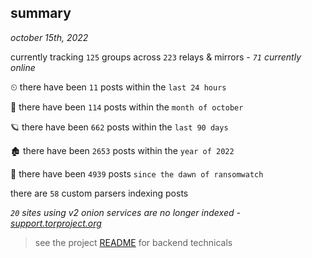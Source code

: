 
## summary
_october 15th, 2022_

currently tracking `125` groups across `223` relays & mirrors - _`71` currently online_

⏲ there have been `11` posts within the `last 24 hours`

🦈 there have been `114` posts within the `month of october`

🪐 there have been `662` posts within the `last 90 days`

🏚 there have been `2653` posts within the `year of 2022`

🦕 there have been `4939` posts `since the dawn of ransomwatch`

there are `58` custom parsers indexing posts

_`20` sites using v2 onion services are no longer indexed - [support.torproject.org](https://support.torproject.org/onionservices/v2-deprecation/)_

> see the project [README](https://github.com/joshhighet/ransomwatch#ransomwatch--) for backend technicals
